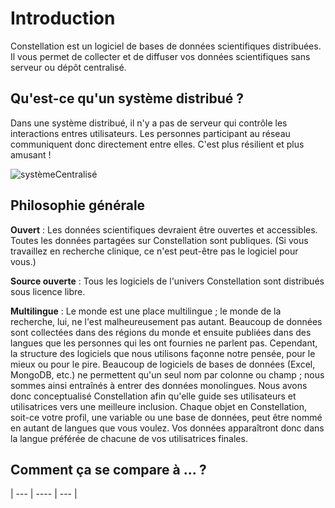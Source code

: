 # Introduction

Constellation est un logiciel de bases de données scientifiques distribuées. Il vous permet de collecter et de diffuser vos données scientifiques sans serveur ou dépôt centralisé.

## Qu'est-ce qu'un système distribué ?
Dans une système distribué, il n'y a pas de serveur qui contrôle les interactions entres utilisateurs. Les personnes participant au réseau communiquent donc directement entre elles. C'est plus résilient et plus amusant !

![systèmeCentralisé](/images/systèmeCentralisé.svg)

## Philosophie générale

**Ouvert** : Les données scientifiques devraient être ouvertes et accessibles. Toutes les données partagées sur Constellation sont publiques. (Si vous travaillez en recherche clinique, ce n'est peut-être pas le logiciel pour vous.)

**Source ouverte** : Tous les logiciels de l'univers Constellation sont distribués sous licence libre.

**Multilingue** : Le monde est une place multilingue ; le monde de la recherche, lui, ne l'est malheureusement pas autant. Beaucoup de données sont collectées dans des régions du monde et ensuite publiées dans des langues que les personnes qui les ont fournies ne parlent pas. Cependant, la structure des logiciels que nous utilisons façonne notre pensée, pour le mieux ou pour le pire. Beaucoup de logiciels de bases de données (Excel, MongoDB, etc.) ne permettent qu'un seul nom par colonne ou champ ; nous sommes ainsi entraînés à entrer des données monolingues. Nous avons donc conceptualisé Constellation afin qu'elle guide ses utilisateurs et utilisatrices vers une meilleure inclusion. Chaque objet en Constellation, soit-ce votre profil, une variable ou une base de données, peut être nommé en autant de langues que vous voulez. Vos données apparaîtront donc dans la langue préférée de chacune de vos utilisatrices finales.


## Comment ça se compare à ... ?

| --- | ---- | --- |